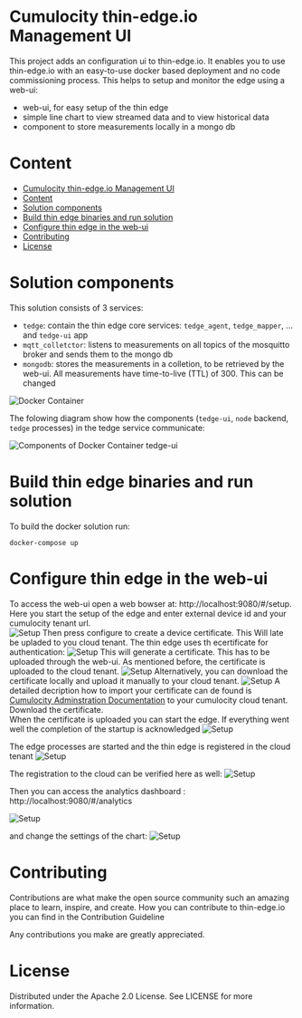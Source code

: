 # Cumulocity thin-edge.io Management UI


This project adds an configuration ui to thin-edge.io. It enables you to use thin-edge.io with an easy-to-use docker based deployment and no code commissioning process. This helps to setup and monitor the edge using a web-ui:
* web-ui, for easy setup of the thin edge 
* simple line chart to view streamed data and to view historical data
* component to store measurements locally in a mongo db

# Content
- [Cumulocity thin-edge.io Management UI](#cumulocity-thin-edgeio-management-ui)
- [Content](#content)
- [Solution components](#solution-components)
- [Build thin edge binaries and run solution](#build-thin-edge-binaries-and-run-solution)
- [Configure thin edge in the web-ui](#configure-thin-edge-in-the-web-ui)
- [Contributing](#contributing)
- [License](#license)


# Solution components

This solution consists of 3 services:
* `tedge`: contain the thin edge core services: `tedge_agent`, `tedge_mapper`, ... and `tedge-ui` app
* `mqtt_colletctor`: listens to measurements on all topics of the mosquitto broker and sends them to the mongo db
* `mongodb`: stores the measurements in a colletion, to be retrieved by the web-ui. All measurements have time-to-live (TTL) of 300. This can be changed

![Docker Container](/resource/02-Architecture.svg)

The folowing diagram show how the components (`tedge-ui`, `node` backend, `tedge` processes) in the tedge service communicate:

![Components of Docker Container tedge-ui](/resource/01-Architecture.svg)


# Build thin edge binaries and run solution

To build the docker solution run:
```
docker-compose up
```

# Configure thin edge in the web-ui

To access the web-ui open a web bowser at: http://localhost:9080/#/setup.\
Here you start the setup of the edge and enter external device id and your cumulocity tenant url.\
![Setup](/resource/01-Setup.png)
Then press configure to create a device certificate. This Will late be upladed to you cloud tenant. The thin edge uses th ecertificate for authentication:
![Setup](/resource/02-Setup.png)
This will generate a certificate. This has to be uploaded through the web-ui. As mentioned before, the certificate is uploaded to the cloud tenant.
![Setup](/resource/03-Setup.png)
Alternatively, you can download the certificate locally and upload it manually to your cloud tenant.
![Setup](/resource/05-Setup.png)
A detailed decription how to import your certificate can de found is [Cumulocity Adminstration Documentation](https://cumulocity.com/guides/users-guide/device-management/#managing-trusted-certificates) to your cumulocity cloud tenant.\
Download the certificate.\
When the certificate is uploaded you can start the edge. If everything went well the completion of the startup is acknowledged
![Setup](/resource/01-Control.png)

The edge processes are started and the thin edge is registered in the cloud tenant
![Setup](/resource/01-Cloud.png)

The registration to the cloud can be verified here as well:
![Setup](/resource/02-Cloud.png)

Then you can access the analytics dashboard : http://localhost:9080/#/analytics

![Setup](/resource/01-Analysis.png)

and change the settings of the chart:
![Setup](/resource/02-Analysis.png)


# Contributing

Contributions are what make the open source community such an amazing place to learn, inspire, and create. How you can contribute to thin-edge.io you can find in the Contribution Guideline

Any contributions you make are greatly appreciated. 


# License

Distributed under the Apache 2.0 License. See LICENSE for more information. 